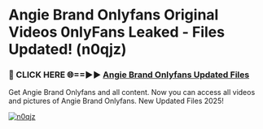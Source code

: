# Angie Brand Onlyfans Original Videos 0nlyFans Leaked - Files Updated! (n0qjz)

<h3>🔴 CLICK HERE 🌐==►► <a href="https://best4dudes.click/HH4t6V" rel="nofollow">Angie Brand Onlyfans Updated Files</a></h3>

Get Angie Brand Onlyfans and all content. Now you can access all videos and pictures of Angie Brand Onlyfans. New Updated Files 2025!

[![n0qjz](https://github.com/user-attachments/assets/8c521d6e-e6e3-4a75-9320-d58ab9d79d5b)](https://best4dudes.click/HH4t6V)
